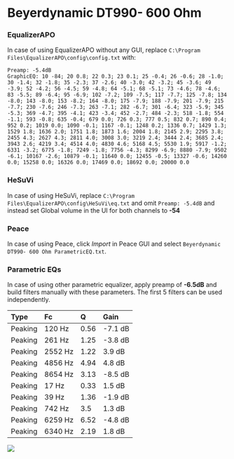 # Beyerdynamic DT990- 600 Ohm

### EqualizerAPO
In case of using EqualizerAPO without any GUI, replace `C:\Program Files\EqualizerAPO\config\config.txt`
with:
```
Preamp: -5.4dB
GraphicEQ: 10 -84; 20 0.8; 22 0.3; 23 0.1; 25 -0.4; 26 -0.6; 28 -1.0; 30 -1.4; 32 -1.8; 35 -2.3; 37 -2.6; 40 -3.0; 42 -3.2; 45 -3.6; 49 -3.9; 52 -4.2; 56 -4.5; 59 -4.8; 64 -5.1; 68 -5.1; 73 -4.6; 78 -4.6; 83 -5.5; 89 -6.4; 95 -6.9; 102 -7.2; 109 -7.5; 117 -7.7; 125 -7.8; 134 -8.0; 143 -8.0; 153 -8.2; 164 -8.0; 175 -7.9; 188 -7.9; 201 -7.9; 215 -7.7; 230 -7.6; 246 -7.3; 263 -7.1; 282 -6.7; 301 -6.4; 323 -5.9; 345 -5.3; 369 -4.7; 395 -4.1; 423 -3.4; 452 -2.7; 484 -2.3; 518 -1.8; 554 -1.1; 593 -0.8; 635 -0.4; 679 0.0; 726 0.3; 777 0.5; 832 0.7; 890 0.4; 952 0.2; 1019 0.0; 1090 -0.1; 1167 -0.1; 1248 0.2; 1336 0.7; 1429 1.3; 1529 1.8; 1636 2.0; 1751 1.8; 1873 1.6; 2004 1.8; 2145 2.9; 2295 3.8; 2455 4.3; 2627 4.3; 2811 4.0; 3008 3.0; 3219 2.4; 3444 2.4; 3685 2.4; 3943 2.6; 4219 3.4; 4514 4.0; 4830 4.6; 5168 4.5; 5530 1.9; 5917 -1.2; 6331 -3.2; 6775 -1.8; 7249 -1.8; 7756 -4.3; 8299 -6.9; 8880 -7.9; 9502 -6.1; 10167 -2.6; 10879 -0.1; 11640 0.0; 12455 -0.5; 13327 -0.6; 14260 0.0; 15258 0.0; 16326 0.0; 17469 0.0; 18692 0.0; 20000 0.0
```

### HeSuVi
In case of using HeSuVi, replace `C:\Program Files\EqualizerAPO\config\HeSuVi\eq.txt` and omit `Preamp:
-5.4dB` and instead set Global volume in the UI for both channels to **-54**

### Peace
In case of using Peace, click *Import* in Peace GUI and select `Beyerdynamic DT990- 600 Ohm ParametricEQ.txt`.

### Parametric EQs
In case of using other parametric equalizer, apply preamp of **-6.5dB** and build filters manually with
these parameters. The first 5 filters can be used independently.

| Type    | Fc      |    Q | Gain    |
|:--------|:--------|:-----|:--------|
| Peaking | 120 Hz  | 0.56 | -7.1 dB |
| Peaking | 261 Hz  | 1.25 | -3.8 dB |
| Peaking | 2552 Hz | 1.22 | 3.9 dB  |
| Peaking | 4856 Hz | 4.94 | 4.8 dB  |
| Peaking | 8654 Hz | 3.13 | -8.5 dB |
| Peaking | 17 Hz   | 0.33 | 1.5 dB  |
| Peaking | 39 Hz   | 1.36 | -1.9 dB |
| Peaking | 742 Hz  | 3.5  | 1.3 dB  |
| Peaking | 6259 Hz | 6.52 | -4.8 dB |
| Peaking | 6340 Hz | 2.19 | 1.8 dB  |

![](https://raw.githubusercontent.com/jaakkopasanen/AutoEq/master/results/headphonecom/headphonecom/Beyerdynamic%20DT990-%20600%20Ohm/Beyerdynamic%20DT990-%20600%20Ohm.png)